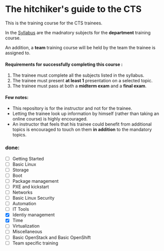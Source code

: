 # The hitchiker's guide to the CTS

This is the training course for the CTS trainees.

In the [Syllabus](./Syllabus.md) are the madnatory subjects for the **department** training course.

An addition, a **team** training course will be held by the team the trainee is assigned to.

#### Requirements for successfully completing this course :
1. The trainee must complete all the subjects listed in the syllabus.
2. The trainee must present **at least 1** presentation on a selected topic.
3. The trainee must pass at both a **midterm exam** and a **final exam**.


#### Few notes:
- This repository is for the instructor and not for the trainee.
- Letting the trainee look up information by himself (rather than taking an online course) is highly encouraged.
- An instructor that feels that his trainee could benefit from additional topics is encouraged to touch on them **in addition** to the mandatory topics.



### **done:**
- [ ]  Getting Started
- [ ]  Basic Linux
- [ ]  Storage
- [ ]  Boot
- [ ]  Package management
- [ ]  PXE and kickstart
- [ ]  Networks
- [ ]  Basic Linux Security
- [ ]  Automation
- [ ]  IT Tools
- [x]  Identiy management
- [x]  Time
- [ ]  Virtualization
- [ ]  Miscellaneous
- [ ]  Basic OpenStack and Basic OpenShift
- [ ]  Team specific training

